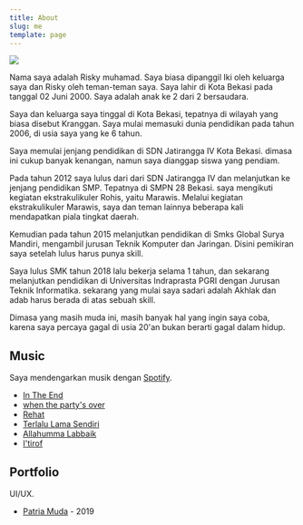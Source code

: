 ```yaml
---
title: About
slug: me
template: page
---
```


![](../images/coloricon.png)

Nama saya adalah Risky muhamad. Saya biasa dipanggil Iki oleh keluarga saya dan Risky oleh teman-teman saya. Saya lahir di Kota Bekasi pada tanggal 02 Juni 2000. Saya adalah anak ke 2 dari 2 bersaudara.

Saya dan keluarga saya tinggal di Kota Bekasi, tepatnya di wilayah yang biasa disebut Kranggan. Saya mulai memasuki dunia pendidikan pada tahun 2006, di usia saya yang ke 6 tahun.

Saya memulai jenjang pendidikan di SDN Jatirangga IV Kota Bekasi. dimasa ini cukup banyak kenangan, namun saya dianggap siswa yang pendiam.

Pada tahun 2012 saya lulus dari dari SDN Jatirangga IV dan melanjutkan ke jenjang pendidikan SMP. Tepatnya di SMPN 28 Bekasi. saya mengikuti kegiatan ekstrakulikuler Rohis, yaitu Marawis. Melalui kegiatan ekstrakulikuler Marawis, saya dan teman lainnya beberapa kali mendapatkan piala tingkat daerah.

Kemudian pada tahun 2015 melanjutkan pendidikan di Smks Global Surya Mandiri, mengambil jurusan Teknik Komputer dan Jaringan. Disini pemikiran saya setelah lulus harus punya skill.

Saya lulus SMK tahun 2018 lalu bekerja selama 1 tahun, dan sekarang melanjutkan pendidikan di Universitas Indraprasta PGRI dengan Jurusan Teknik Informatika. sekarang yang mulai saya sadari adalah Akhlak dan adab harus berada di atas sebuah skill. 

Dimasa yang masih muda ini, masih banyak hal yang ingin saya coba, karena saya percaya gagal di usia 20'an bukan berarti gagal dalam hidup.

## Music

Saya mendengarkan musik dengan [Spotify](http://spotify.com/).

- [In The End](https://open.spotify.com/track/5rAUZy2eDdegBxUVYxePK2?si=gCZq6lNwSzKVtREpvE7wVA)
- [when the party's over](https://open.spotify.com/track/43zdsphuZLzwA9k4DJhU0I?si=76sUcMXwS06-7TE5q8Tn5A)
- [Rehat](https://open.spotify.com/track/1BzMyhmPzYnGWK6RBF5TTj?si=T_6cDD5_THasjII7wobbcg)
- [Terlalu Lama Sendiri](https://open.spotify.com/track/1oKJJOjLULChjf4BM3qEJO?si=9Ke4r2f4STaIOumZzp0d6g)
- [Allahumma Labbaik](https://open.spotify.com/track/2bCGtnVjqgBhI3rhIKt0ZZ?si=DjxJsnrPQ6aIyk4B340FjQ)
- [I'tirof](https://open.spotify.com/track/4Iob5Ak5VKsNj98kGaBiN8?si=wBCRGCqUQ8i6_KY5NgAHbA)

## Portfolio

UI/UX.

- [Patria Muda](https://play.google.com/store/apps/details?id=com.patriot.analitik) - 2019


